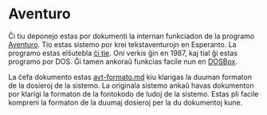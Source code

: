 # Aventuro

Ĉi tiu deponejo estas por dokumenti la internan funkciadon de la programo [Aventuro](https://eo.wikipedia.org/wiki/Aventuro_%28tekstaventuro%29). Tio estas sistemo por krei tekstaventurojn en Esperanto. La programo estas elŝutebla [ĉi tie](http://ifarchive.org/if-archive/interpreters-other/aventuro/). Oni verkis ĝin en 1987, kaj tial ĝi estas programo por DOS. Ĝi tamen ankoraŭ funkcias facile nun en [DOSBox](https://www.dosbox.com/).

La ĉefa dokumento estas [avt-formato.md](avt-formato.md) kiu klarigas la duuman formaton de la dosieroj de la sistemo. La originala sistemo ankaŭ havas dokumenton por klarigi la formaton de la fontokodo de ludoj de la sistemo. Estas pli facile kompreni la formaton de la duumaj dosieroj per la du dokumentoj kune.
